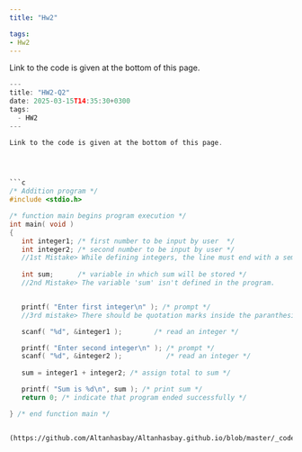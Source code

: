 ```yaml
---
title: "Hw2"

tags:
- Hw2
---
```


Link to the code is given at the bottom of this page.


  
```c
---
title: "HW2-Q2"
date: 2025-03-15T14:35:30+0300
tags:
  - HW2
---

Link to the code is given at the bottom of this page.



  
```c
/* Addition program */
#include <stdio.h>

/* function main begins program execution */
int main( void )
{
   int integer1; /* first number to be input by user  */
   int integer2; /* second number to be input by user */
   //1st Mistake> While defining integers, the line must end with a semicolomn.
   
   int sum;      /* variable in which sum will be stored */ 
   //2nd Mistake> The variable 'sum' isn't defined in the program.


   printf( "Enter first integer\n" ); /* prompt */ 
   //3rd mistake> There should be quotation marks inside the paranthesis in the function.

   scanf( "%d", &integer1 );        /* read an integer */

   printf( "Enter second integer\n" ); /* prompt */
   scanf( "%d", &integer2 );           /* read an integer */
   
   sum = integer1 + integer2; /* assign total to sum */

   printf( "Sum is %d\n", sum ); /* print sum */
   return 0; /* indicate that program ended successfully */

} /* end function main */

```

```

(https://github.com/Altanhasbay/Altanhasbay.github.io/blob/master/_codes/Hw2.c)
